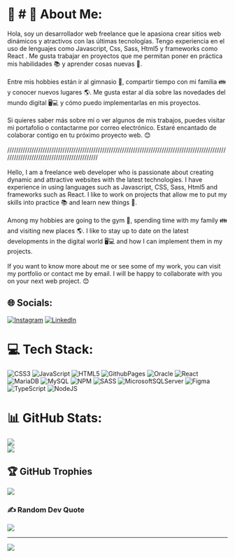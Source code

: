 # 💫 # 💫 About Me:
Hola, soy un desarrollador web freelance que le apasiona crear sitios web dinámicos y atractivos con las últimas tecnologías. Tengo experiencia en el uso de lenguajes como Javascript, Css, Sass, Html5 y frameworks como React . Me gusta trabajar en proyectos que me permitan poner en práctica mis habilidades 📚 y aprender cosas nuevas 🧠.<br><br>Entre mis hobbies están ir al gimnasio 💪, compartir tiempo con mi familia 👪 y conocer nuevos lugares 🌎. Me gusta estar al día sobre las novedades del mundo digital 🖥️💻 y cómo puedo implementarlas en mis proyectos.<br><br>Si quieres saber más sobre mí o ver algunos de mis trabajos, puedes visitar mi portafolio o contactarme por correo electrónico. Estaré encantado de colaborar contigo en tu próximo proyecto web. 😊<br><br>////////////////////////////////////////////////////////////////////////////////////////////////////////////////////////////////////////////<br><br>Hello, I am a freelance web developer who is passionate about creating dynamic and attractive websites with the latest technologies. I have experience in using languages ​​such as Javascript, CSS, Sass, Html5 and frameworks such as React. I like to work on projects that allow me to put my skills into practice 📚 and learn new things 🧠.<br><br>Among my hobbies are going to the gym 💪, spending time with my family 👪 and visiting new places 🌎. I like to stay up to date on the latest developments in the digital world 🖥️💻 and how I can implement them in my projects.<br><br>If you want to know more about me or see some of my work, you can visit my portfolio or contact me by email. I will be happy to collaborate with you on your next web project. 😊


## 🌐 Socials:
[![Instagram](https://img.shields.io/badge/Instagram-%23E4405F.svg?logo=Instagram&logoColor=white)](https://instagram.com/https://www.instagram.com/davichechenco?igsh=dHoyZ2htM2Zrdmpq) [![LinkedIn](https://img.shields.io/badge/LinkedIn-%230077B5.svg?logo=linkedin&logoColor=white)](https://linkedin.com/in/www.linkedin.com/in/david-rodríguez-freelancerprogramacion) 

# 💻 Tech Stack:
![CSS3](https://img.shields.io/badge/css3-%231572B6.svg?style=for-the-badge&logo=css3&logoColor=white) ![JavaScript](https://img.shields.io/badge/javascript-%23323330.svg?style=for-the-badge&logo=javascript&logoColor=%23F7DF1E) ![HTML5](https://img.shields.io/badge/html5-%23E34F26.svg?style=for-the-badge&logo=html5&logoColor=white) ![GithubPages](https://img.shields.io/badge/github%20pages-121013?style=for-the-badge&logo=github&logoColor=white) ![Oracle](https://img.shields.io/badge/Oracle-F80000?style=for-the-badge&logo=oracle&logoColor=white) ![React](https://img.shields.io/badge/react-%2320232a.svg?style=for-the-badge&logo=react&logoColor=%2361DAFB) ![MariaDB](https://img.shields.io/badge/MariaDB-003545?style=for-the-badge&logo=mariadb&logoColor=white) ![MySQL](https://img.shields.io/badge/mysql-%2300000f.svg?style=for-the-badge&logo=mysql&logoColor=white) ![NPM](https://img.shields.io/badge/NPM-%23CB3837.svg?style=for-the-badge&logo=npm&logoColor=white) ![SASS](https://img.shields.io/badge/SASS-hotpink.svg?style=for-the-badge&logo=SASS&logoColor=white) ![MicrosoftSQLServer](https://img.shields.io/badge/Microsoft%20SQL%20Server-CC2927?style=for-the-badge&logo=microsoft%20sql%20server&logoColor=white) ![Figma](https://img.shields.io/badge/figma-%23F24E1E.svg?style=for-the-badge&logo=figma&logoColor=white) ![TypeScript](https://img.shields.io/badge/typescript-%23007ACC.svg?style=for-the-badge&logo=typescript&logoColor=white) ![NodeJS](https://img.shields.io/badge/node.js-6DA55F?style=for-the-badge&logo=node.js&logoColor=white)
# 📊 GitHub Stats:
![](https://github-readme-stats.vercel.app/api?username=David-F-98&theme=dark&hide_border=false&include_all_commits=false&count_private=false)<br/>
![](https://github-readme-stats.vercel.app/api/top-langs/?username=David-F-98&theme=dark&hide_border=false&include_all_commits=false&count_private=false&layout=compact)

## 🏆 GitHub Trophies
![](https://github-profile-trophy.vercel.app/?username=David-F-98&theme=chalk&no-frame=false&no-bg=true&margin-w=4)

### ✍️ Random Dev Quote
![](https://quotes-github-readme.vercel.app/api?type=vetical&theme=dark)

---
[![](https://visitcount.itsvg.in/api?id=David-F-98&icon=0&color=0)](https://visitcount.itsvg.in)

<!-- Proudly created with GPRM ( https://gprm.itsvg.in ) -->

